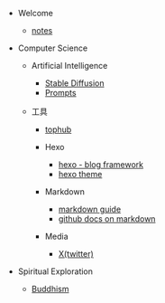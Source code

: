 - Welcome
    - [notes](README.md)

- Computer Science

    - Artificial Intelligence
    
        - [Stable Diffusion](stable-diffusion.md)
        - [Prompts](prompts.md)

    - 工具
        
        - [tophub](https://tophub.today/)

        - Hexo

            - [hexo - blog framework](https://hexo.io/index.html)
            - [hexo theme](https://www.theme-next.org/index.html)


        - Markdown

            - [markdown guide](https://www.markdownguide.org/basic-syntax/)
            - [github docs on markdown](https://docs.github.com/en/get-started/writing-on-github/getting-started-with-writing-and-formatting-on-github/basic-writing-and-formatting-syntax)

        - Media
            
            - [X(twitter)](https://developer.twitter.com/en)
    
- Spiritual Exploration

    - [Buddhism](buddhism.md)
    